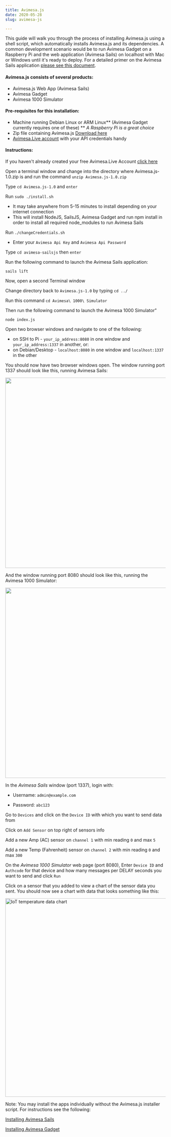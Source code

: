 ```yaml
---
title: Avimesa.js
date: 2020-05-28
slug: avimesa-js

---
```

This guide will walk you through the process of installing Avimesa.js using a shell script, which automatically installs Avimesa.js and its dependencies. A common development scenario would be to run Avimesa Gadget on a Raspberry Pi and the web application (Avimesa Sails) on localhost with Mac or Windows until it's ready to deploy. For a detailed primer on the Avimesa Sails application [please see this document][1].

#### Avimesa.js consists of several products:

*   Avimesa.js Web App (Avimesa Sails)
*   Avimesa Gadget
*   Avimesa 1000 Simulator

#### Pre-requisites for this installation:

*   Machine running Debian Linux or ARM Linux** (Avimesa Gadget currently requires one of these) ** *A Raspberry Pi is a great choice*
*   Zip file containing Avimesa.js [Download here][2]
*   [Avimesa.Live account][3] with your API credentials handy

#### Instructions:

If you haven't already created your free Avimesa.Live Account [click here][3]

Open a terminal window and change into the directory where Avimesa.js-1.0.zip is and run the command `unzip Avimesa.js-1.0.zip`

Type `cd Avimesa.js-1.0` and `enter`

Run `sudo ./install.sh`

*   It may take anywhere from 5-15 minutes to install depending on your internet connection 
*   This will install NodeJS, SailsJS, Avimesa Gadget and run npm install in order to install all required node_modules to run Avimesa Sails

Run `./changeCredentials.sh`

*   Enter your `Avimesa Api Key` and `Avimesa Api Password`

Type `cd avimesa-sailsjs` then `enter`

Run the following command to launch the Avimesa Sails application:

    sails lift
    

Now, open a second Terminal window

Change directory back to `Avimesa.js-1.0` by typing `cd ../`

Run this command `cd Avimesa\ 1000\ Simulator`

Then run the following command to launch the Avimesa 1000 Simulator"

    node index.js
    

Open two browser windows and navigate to one of the following:

*   on SSH to Pi - `your_ip_address:8080` in one window and `your_ip_address:1337` in another, or:
*   on Debian/Desktop - `localhost:8080` in one window and `localhost:1337` in the other

You should now have two browser windows open. The window running port 1337 should look like this, running Avimesa Sails:

<img src="http://13.52.82.105/wp-content/uploads/2019/09/Avimesa-Sails-Login-1024x598.jpg" alt="" width="1024" height="598" class="aligncenter size-large wp-image-3944 shadow-small rounded-corners" />

And the window running port 8080 should look like this, running the Avimesa 1000 Simulator:

<img src="http://13.52.82.105/wp-content/uploads/2019/09/avimesa-1000-simulator-1024x598.jpg" alt="" width="1024" height="598" class="aligncenter size-large wp-image-3945 shadow-small rounded-corners" />

In the *Avimesa Sails* window (port 1337), login with:

*   Username: `admin@example.com`

*   Password: `abc123`

Go to `Devices` and click on the `Device ID` with which you want to send data from

Click on `Add Sensor` on top right of sensors info

Add a new Amp (AC) sensor on `channel 1` with min reading `0` and max `5`

Add a new Temp (Fahrenheit) sensor on `channel 2` with min reading `0` and max `300`

On the *Avimesa 1000 Simulator* web page (port 8080), Enter `Device ID` and `Authcode` for that device and how many messages per DELAY seconds you want to send and click `Run`

Click on a sensor that you added to view a chart of the sensor data you sent. You should now see a chart with data that looks something like this:

<img src="/wp-content/uploads/2019/08/IoT-data-chart-temperature-1024x624.png" alt="IoT temperature data chart" width="1024" height="624" class="aligncenter size-large wp-image-3626 shadow-small rounded-corners" />

Note: You may install the apps individually without the Avimesa.js installer script. For instructions see the following:

[Installing Avimesa Sails][1]

[Installing Avimesa Gadget][4]

 [1]: /docs/user-guides/avimesa-sails/
 [2]: /downloads/
 [3]: /create-account/
 [4]: /docs/user-guides/avimesa-gadget-virtual-device-client/